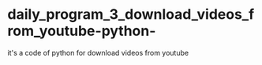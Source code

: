 # daily_program_3_download_videos_from_youtube-python-
it's a code of python for download videos from youtube
